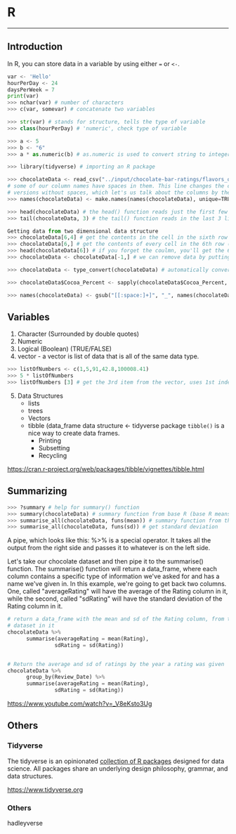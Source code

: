 # R

---

## Introduction

In R, you can store data in a variable by using either `=` or `<-`.

```python
var <- 'Hello'
hourPerDay <- 24
daysPerWeek = 7
print(var)
>>> nchar(var) # number of characters
>>> c(var, somevar) # concatenate two variables

>>> str(var) # stands for structure, tells the type of variable
>>> class(hourPerDay) # 'numeric', check type of variable

>>> a <- 5
>>> b <- "6"
>>> a * as.numeric(b) # as.numeric is used to convert string to integer

>>> library(tidyverse) # importing an R package

>>> chocolateData <- read_csv("../input/chocolate-bar-ratings/flavors_of_cacao.csv")
# some of our column names have spaces in them. This line changes the column names to
# versions without spaces, which let's us talk about the columns by their names.
>>> names(chocolateData) <- make.names(names(chocolateData), unique=TRUE)

>>> head(chocolateData) # the head() function reads just the first few lines of a file.
>>> tail(chocolateData, 3) # the tail() function reads in the last 3 lines of a file.

Getting data from two dimensional data structure
>>> chocolateData[6,4] # get the contents in the cell in the sixth row and the forth column
>>> chocolateData[6,] # get the contents of every cell in the 6th row (note that you still need the comma)
>>> head(chocolateData[6]) # if you forget the coulmn, you'll get the 6th *column* instead of the 6th *row*
>>> chocolateData <- chocolateData[-1,] # we can remove data by putting a minus sign (-) in front of the index we don't want

>>> chocolateData <- type_convert(chocolateData) # automatically convert the data types of our data_frame

>>> chocolateData$Cocoa_Percent <- sapply(chocolateData$Cocoa_Percent, function(x) gsub("%", "", x)) # remove all the percent signs in the fifth column

>>> names(chocolateData) <- gsub("[[:space:]+]", "_", names(chocolateData)) # remove the white spaces in the column names
```

## Variables

1. Character (Surrounded by double quotes)
2. Numeric
3. Logical (Boolean) (TRUE/FALSE)
4. vector - a vector is list of data that is all of the same data type.

```python
>>> listOfNumbers <- c(1,5,91,42.8,100008.41)
>>> 5 * listOfNumbers
>>> listOfNumbers [3] # get the 3rd item from the vector, uses 1st indexing
```

5. Data Structures
   - lists
   - trees
   - Vectors
   - tibble (data_frame data structure <- tidyverse package
      `tibble()` is a nice way to create data frames.
      - Printing
      - Subsetting
      - Recycling

<https://cran.r-project.org/web/packages/tibble/vignettes/tibble.html>

## Summarizing

```python
>>> ?summary # help for summary() function
>>> summary(chocolateData) # summary function from base R (base R means no packages)
>>> summarise_all(chocolateData, funs(mean)) # summary function from the Tidyverse (specifically dplyr), get mean of the data set
>>> summarise_all(chocolateData, funs(sd)) # get standard deviation
```

A pipe, which looks like this: %>% is a special operator. It takes all the output from the right side and passes it to whatever is on the left side.

Let's take our chocolate dataset and then pipe it to the summarise() function. The summarise() function will return a data_frame, where each column contains a specific type of information we've asked for and has a name we've given in. In this example, we're going to get back two columns. One, called "averageRating" will have the average of the Rating column in it, while the second, called "sdRating" will have the standard deviation of the Rating column in it.

```python
# return a data_frame with the mean and sd of the Rating column, from the chocolate
# dataset in it
chocolateData %>%
      summarise(averageRating = mean(Rating),
               sdRating = sd(Rating))


# Return the average and sd of ratings by the year a rating was given
chocolateData %>%
      group_by(Review_Date) %>%
      summarise(averageRating = mean(Rating),
               sdRating = sd(Rating))
```

<https://www.youtube.com/watch?v=_V8eKsto3Ug>

## Others

### Tidyverse

The tidyverse is an opinionated [collection of R packages](https://www.tidyverse.org/packages) designed for data science. All packages share an underlying design philosophy, grammar, and data structures.

<https://www.tidyverse.org>

### Others

hadleyverse
